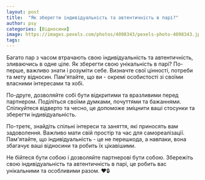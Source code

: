 ```yaml
---
layout: post
title:  "Як зберегти індивідуальність та автентичність в парі?"
author: psy
categories: [Відносини]
image: https://images.pexels.com/photos/4098343/pexels-photo-4098343.jpeg?auto=compress&cs=tinysrgb&fit=crop&h=627&w=1200
tags: 
---
```


Багато пар з часом втрачають свою індивідуальність та автентичність, зливаючись в одне ціле. Як зберегти свою унікальність в парі? По-перше, важливо знати і розуміти себе. Визначте свої цінності, потреби та мету відносин. Пам'ятайте, що ви - окремі особистості зі своїми власними інтересами та хобі.

По-друге, дозволяйте собі бути відкритими та вразливими перед партнером. Поділіться своїми думками, почуттями та бажаннями. Спілкуйтеся відверто та чесно, це допоможе зміцнити ваші стосунки та зберегти індивідуальність.

По-третє, знайдіть спільні інтереси та заняття, які приносять вам задоволення. Важливо мати свій простір та час для самореалізації. Пам'ятайте, що індивідуальність - це не перешкода, а навпаки, вона збагачує ваші відносини та робить їх цікавішими.

Не бійтеся бути собою і дозволяйте партнерові бути собою. Збережіть свою індивідуальність та автентичність в парі, це робить вас унікальними та особливими разом. ❤️🔒


